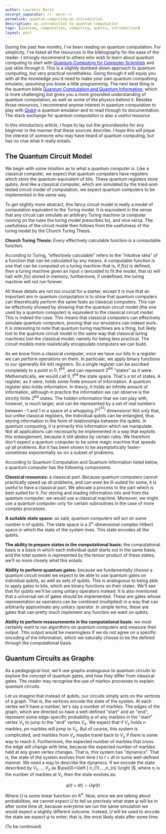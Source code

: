 ```yaml
---
author: Lawrence Borst
excerpt_separator: <!--more-->
permalink: quantum-computing-an-introduction
description: an introduction to quantum computation
tags: [quantum, computation, computing, qubits, introduction]
layout: post
---
```

During the past few months, I've been reading on quantum computation. For simplicity, I've listed all the resources in the bibliography for the ease of the reader. I strongly recommend to others who wish to learn about quantum computing to start with <a style="color:blue;" href="https://www.amazon.com/Quantum-Computing-Computer-Scientists-Yanofsky/dp/0521879965" target="_blank" rel="noopener noreferer">Quantum Computing for Computer Scientists</a> and just skim through it. This is a slightly dumbed-down approach to quantum computing, but very practical nonetheless. Going through it will equip you with all the knowledge you'd need to make your own quantum computinng emulator, assuming you know a little programming. The next best thing is the quantum bible <a style="color:blue;" href="https://www.amazon.com/Quantum-Computation-Information-10th-Anniversary/dp/1107002176" target="_blank" rel="noopener noreferer">Quantum Computation and Quantum Information</a>, which is more challenging but gives you a more grounded understanding of quantum computation, as well as some of the physics behind it. Besides those resources, I recommend anyone interest in quantum computation to play with <a style="color: blue;" href="https://qiskit.org/" target="_blank" rel="noopener noreferer">Qiskit</a>-a quantum emulator-and to read through its documentation. The stack exchange for quantum computation is also a useful resource.

In this introductory article, I hope to lay out the groundworks for any beginner in the manner that these sources describe. I hope this will pique the interest of someone who may have heard of quantum computing, but has no clue what it really entails.

<!--more-->

<h2>The Quantum Circuit Model</h2>

We begin with some intuition as to what a quantum computer is. Like a classical computer, we expect that quantum computers have registers which store the quantum-equivalent of bits. These quantum registers store qubits. And like a classical computer, which are simulated by the tried-and-tested circuit model of computation, we expect quantum computers to be implemented in the same way.

To get slightly more abstract, this fancy circuit model is really a model of computation equivalent to the Turing model. It is equivalent in the sense that any circuit can simulate an arbitrary Turing machine (a computer running on the rules the turing model prescribes to), and vice versa. The usefulness of the circuit model then follows from the usefulness of the turing model by the Church Turing Thesis.

**Church Turing Thesis:** Every effectively calculable function is a computable function.

According to Turing, "effectively calculable" refers to the "intuitive idea" of a function that can be calculated by any means. A computable function is one that can be computed on a turing machine-that is, if $f(x)$ is defined, then a turing machine given an input $x$ (encoded to fit the model, that is) will halt with $f(x)$ stored in memory; furthermore, if undefined, the turing machine will not run forever.

All these details are not too crucial for a starter, except it is true that an important aim in quantum computation is to show that quantum computers can theoretically perform the same feats as classical computers. This can be effectively showed by showing that the quantum circuit model (the one used by a quantum computer) is equivalent to the classical circuit model. This is indeed the case. This means that classical computers can effectively simulate quantum computers, proving that our emulators can indeed work. It is interesting to note that quantum turing machines are a thing, but likely lost to the quantum circuit model in the same way that classical turing machines lost the classical model; namely for being less practical. The circuit models more realistically encapsulate computers we can build.

As we know from a classical computer, once we have our bits in a register we can perform operations on them. In particular, we apply binary functions to our (generally 64-bit) registers. So a single register can be ascribed completely to a point in ${0, 1}^{64}$, and can represent $2^{64}$ "states" as it were. Mathematically, we would call ${0, 1}^{64}$ the state space. That's a lot of states. A register, as it were, holds some finite amount of information. A quantum register also holds information. In theory, it holds an infinite amount of information, although in practice the information we can observe is the strictly finite $2^{64}$ states. The hidden information that we can play with, however, is much larger, and can be represented by a set of real numbers between $-1$ and $1$ in a space of a whopping $2^{(2^{63})}$ dimensions! Not only that, but unlike classical registers, the individual qubits can be entangled, thus storing information in the form of relationships between the qubits. In quantum computing, it is primarily this information which we manipulate. Not all applications can necessarily be implemented in a way that exploits this entanglement, because it still abides by certain rules. We therefore don't expect a quantum computer to be some magic machine that speeds up all problems. But it has been shown to be asymptotically faster-sometimes exponentially so-on a subset of problems.

According to Quantum Computation and Quantum Information listed below, a quantum computer has the following components:

**Classical resources:** a classical part. Because quantum computers cannot practically speed up all problems, and can even be ill-suited for some, it is useful to have a classical part. We allocate a process to the part which is best suited for it. For storing and reading information into and from the quantum computer, we would use a classical machine. Moreover, we might use a quantum computer only for certain subroutines in the case of more complex processes.

**A suitable state space:** as said, quantum computers will act on some number $n$ of qubits. The state space is a $2^{n}$-dimensional complex Hilbert space in which the state of the system lives. This state encodes all the qubits.

**The ability to prepare states in the computational basis:** the computational basis is a basis in which each individual qubit starts out in the same basis, and the total system is represented by the tensor product of these states; we'll so more closely what this entails. 

**Ability to perform quantum gates:** because we fundamentally choose a quantum circuit model we expect to be able to use quantum gates on individual qubits, as well as sets of qubits. This is analoguous to being able to apply gates to bits, which are binary functions on their states. We'll see that for qubits we'll be using unitary operators instead. It is also mentioned that a universal set of gates should be implemented. These are gates whose representation as operators can be combined (multiplied) in a way that can arbitrarily approximate any unitary operator. In simple terms, these are gates that can pretty much implement any function we want on qubits.

**Ability to perform measurements in the computational basis:** we most certainly want to run algorithms on quantum computers and measure their output. This output would be meaningless if we do not agree on a specific encoding of the information, which we naturally choose to be the defined through the computational basis.

<h2>Quantum Circuits as Graphs</h2>
As a pedagogical tool, we'll use graphs analoguous to quantum circuits to explore the concept of quantum gates, and how they differ from classical gates. The reader may recognise the use of markov processes to explain quantum circuits.

Let us imagine that instead of qubits, our circuits simply acts on the vertices of a graph. That is, the vertices encode the state of the system. At each vertex we'll have a number, let's say a number of marbles. The edges of the graph, which are directed so have a well-defined "start" and an "end", represent some edge-specific probability $p$ of any marbles in the "start" vertex $V_{s}$ to jump to the "end" vertex $V_{e}$. We expect that if $V_{s}$ holds $n$ marbles, $pn$ marbles will jump to $V_{e}$. But of course, this system is complicated, and marbles from $V_{e}$ maybe travel back to $V_{s}$ if there is some way to reach it. Furthermore, the expected number of marbles that cross the edge will change with time, because the expected number of marbles held at any given vertex changes. That is, this system has "dynamics". That is, the state of the system evolves from time $t$ to $t+dt$ in some well-defined manner. We need a way to describe the dynamics. If we encode the state described by $V_{1},...,V_{n}$ as $\psi(0)=\\left [ n_{1},...,n_{n} \\right ]$, where $n_{i}$ is the number of marbles at $V_{i}$, then the state evolves as:

$$\psi(t+dt)=U\psi(t)$$

Where $U$ is some linear function on $\mathbb{R}^{n}$. Now, since we are talking about probabilities, we cannot expect $U$ to tell us precisely what state $\psi$ will be in after some time $dt$, because everytime we run the same simulation we would expect a slightly different outcome. Instead, $U$ will be used to encode the state we expect $\psi$ to enter; that is, the most likely state after some time.

(To be continued)
